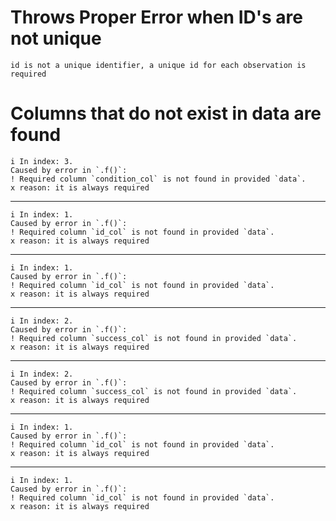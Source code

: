 # Throws Proper Error when ID's are not unique

    id is not a unique identifier, a unique id for each observation is required

# Columns that do not exist in data are found

    i In index: 3.
    Caused by error in `.f()`:
    ! Required column `condition_col` is not found in provided `data`.
    x reason: it is always required

---

    i In index: 1.
    Caused by error in `.f()`:
    ! Required column `id_col` is not found in provided `data`.
    x reason: it is always required

---

    i In index: 1.
    Caused by error in `.f()`:
    ! Required column `id_col` is not found in provided `data`.
    x reason: it is always required

---

    i In index: 2.
    Caused by error in `.f()`:
    ! Required column `success_col` is not found in provided `data`.
    x reason: it is always required

---

    i In index: 2.
    Caused by error in `.f()`:
    ! Required column `success_col` is not found in provided `data`.
    x reason: it is always required

---

    i In index: 1.
    Caused by error in `.f()`:
    ! Required column `id_col` is not found in provided `data`.
    x reason: it is always required

---

    i In index: 1.
    Caused by error in `.f()`:
    ! Required column `id_col` is not found in provided `data`.
    x reason: it is always required


